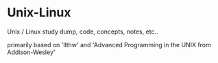 Unix-Linux
==========

Unix / Linux study dump, code, concepts, notes, etc.. 

primarily based on 'llthw' and 'Advanced Programming in the UNIX from Addison-Wesley'
